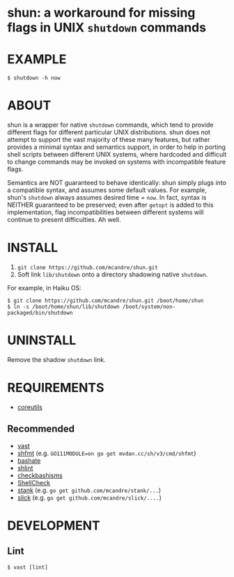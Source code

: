 # shun: a workaround for missing flags in UNIX `shutdown` commands

# EXAMPLE

```console
$ shutdown -h now
```

# ABOUT

shun is a wrapper for native `shutdown` commands, which tend to provide different flags for different particular UNIX distributions. shun does not attempt to support the vast majority of these many features, but rather provides a minimal syntax and semantics support, in order to help in porting shell scripts between different UNIX systems, where hardcoded and difficult to change commands may be invoked on systems with incompatible feature flags.

Semantics are NOT guaranteed to behave identically: shun simply plugs into a compatible syntax, and assumes some default values. For example, shun's `shutdown` always assumes desired time = `now`. In fact, syntax is NEITHER guaranteed to be preserved; even after `getopt` is added to this implementation, flag incompatibilities between different systems will continue to present difficulties. Ah well.

# INSTALL

1. `git clone https://github.com/mcandre/shun.git`
2. Soft link `lib/shutdown` onto a directory shadowing native `shutdown`.

For example, in Haiku OS:

```console
$ git clone https://github.com/mcandre/shun.git /boot/home/shun
$ ln -s /boot/home/shun/lib/shutdown /boot/system/non-packaged/bin/shutdown
```
# UNINSTALL

Remove the shadow `shutdown` link.

# REQUIREMENTS

* [coreutils](https://www.gnu.org/software/coreutils/coreutils.html)

## Recommended

* [vast](http://github.com/mcandre/vast)
* [shfmt](https://github.com/mvdan/sh) (e.g. `GO111MODULE=on go get mvdan.cc/sh/v3/cmd/shfmt`)
* [bashate](https://pypi.python.org/pypi/bashate/0.5.1)
* [shlint](https://rubygems.org/gems/shlint)
* [checkbashisms](https://sourceforge.net/projects/checkbaskisms/)
* [ShellCheck](https://hackage.haskell.org/package/ShellCheck)
* [stank](https://github.com/mcandre/stank) (e.g. `go get github.com/mcandre/stank/...`)
* [slick](https://github.com/mcandre/slick) (e.g. `go get github.com/mcandre/slick/....`)

# DEVELOPMENT

## Lint

```console
$ vast [lint]
```
